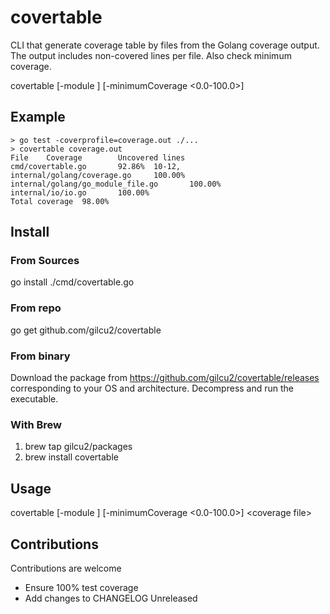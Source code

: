 # covertable 
CLI that generate coverage table by files from the Golang coverage output. 
The output includes non-covered lines per file.
Also check minimum coverage.

covertable [-module <path>] [-minimumCoverage <0.0-100.0>] <coverPath>

## Example

```shell
> go test -coverprofile=coverage.out ./...
> covertable coverage.out
File    Coverage        Uncovered lines
cmd/covertable.go       92.86%  10-12,
internal/golang/coverage.go     100.00%
internal/golang/go_module_file.go       100.00%
internal/io/io.go       100.00%
Total coverage  98.00%
```

## Install

### From Sources
go install ./cmd/covertable.go

### From repo

go get github.com/gilcu2/covertable

### From binary

Download the package from https://github.com/gilcu2/covertable/releases corresponding to your OS and architecture.
Decompress and run the executable.

### With Brew

1.  brew tap gilcu2/packages
2.  brew install covertable

## Usage

covertable \[-module <path>] \[-minimumCoverage <0.0-100.0>] \<coverage file>

## Contributions

Contributions are welcome

- Ensure 100% test coverage
- Add changes to CHANGELOG Unreleased


